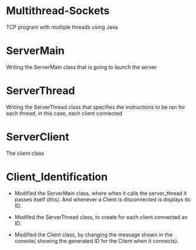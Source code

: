 # Multithread-Sockets
TCP program with multiple threads using Java

# ServerMain
Writing the ServerMain class that is going to launch the server

# ServerThread
Writing the ServerThread class that specifies the instructions to be ran for each thread, in this case, each client connected 

# ServerClient
The client class

# Client_Identification
- Modified the ServerMain class, where when it calls the server_thread it passes itself (this).
And whenever a Client is disconnected is displays its ID.

- Modifed the ServerThread class, to create for each client connected an ID.

- Modified the Client class, by changing the message shown in the console( showing the generated ID for the Client when it connects).
